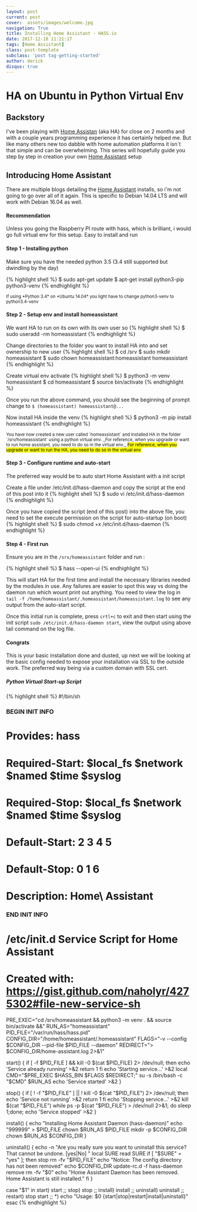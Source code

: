 ```yaml
---
layout: post
current: post
cover:  assets/images/welcome.jpg
navigation: True
title: Installing Home Assistant - HASS.io
date: 2017-12-18 11:21:17
tags: [Home Assistant]
class: post-template
subclass: 'post tag-getting-started'
author: derick 
disqus: true
---
```

# HA on Ubuntu in Python Virtual Env

## Backstory
I've been playing with [Home Assistan](https://home-assistant.io/) (aka HA) for close on 2 months and with a couple years programming experience it has certainly helped me. But like many others new too dabble with home automation platforms it isn`t that simple and can be overwhelming. This series will hopefully guide you step by step in creation your own [Home Assistant](https://home-assistant.io/) setup

## Introducing Home Assistant
There are multiple blogs detailing the [Home Assistant](https://home-assistant.io/) installs, so i'm not going to go over all of it again. This is specific to Debian 14.04 LTS and will work with Debian 16.04 as well.

#### Recommendation
Unless you going the Raspberry PI route with hass, which is brilliant, i would go full virtual env for this setup. Easy to install and run

#### Step 1 - Installing python
Make sure you have the needed python 3.5 (3.4 still supported but dwindling by the day)

{% highlight shell %}
$ sudo apt-get update
$ apt-get install python3-pip python3-venv
{% endhighlight %}

<small class="recap">
If using *Python 3.4* on *Ubuntu 14.04* you light have to change python3-venv to python3.4-venv
</small>

#### Step 2 - Setup env and install homeassistant
We want HA to run on its own with its own user so
{% highlight shell %}
$ sudo useradd -rm homeassistant
{% endhighlight %}

Change directories to the folder you want to install HA into and set ownership to new user
{% highlight shell %}
$ cd /srv
$ sudo mkdir homeassistant
$ sudo chown homeassistant:homeassistant homeassistant
{% endhighlight %}

Create virtual env activate
{% highlight shell %}
$ python3 -m venv homeassistant
$ cd homeassistant
$ source bin/activate
{% endhighlight %}

Once you run the above command, you should see the beginning of prompt change to `$ (homeassistant) homeassistant@...`

Now install HA inside the venv
{% highlight shell %}
$ python3 -m pip install homeassistant
{% endhighlight %}

<small class="recap">
You have now created a new user called `homeassistant` and installed HA in the folder `/srv/homeassistant` using a python virtual env. _For reference, when you upgrade or want to run home assistant, you need to do so in the virtual env._ <mark> For reference, when you upgrade or want to run the HA, you need to do so in the virtual env</mark>
</small>

#### Step 3 - Configure runtime and auto-start
The preferred way would be to auto start Home Assistant with a init script

Create a file under /etc/init.d/hass-daemon and copy the script at the end of this post into it
{% highlight shell %}
$ sudo vi /etc/init.d/hass-daemon
{% endhighlight %}

Once you have copied the script (end of this post) into the above file, you need to set the execute permission on the script for auto-startup (on boot)
{% highlight shell %}
$ sudo chmod +x /etc/init.d/hass-daemon
{% endhighlight %}


#### Step 4 - First run
Ensure you are in the `/srv/homeassistant` folder and run :

{% highlight shell %}
$ hass --open-ui
{% endhighlight %}

This will start HA for the first time and install the necessary libraries needed by the modules in use. Any failures are easier to spot this way vs doing the daemon run which wount print out anything. You need to view the log in `tail -f /home/homeassistant/.homeassistant/homeassistant.log` to see any output from the auto-start script.

Once this initial run is complete, press `crtl+c` to exit and then start using the init script `sudo /etc/init.d/hass-daemon start`, view the output using above tail command on the log file.

#### Congrats
This is your basic installation done and dusted, up next we will be looking at the basic config needed to expose your installation via SSL to the outside work. The preferred way being via a custom domain with SSL cert.

##### Python Virtual Start-up Script

{% highlight shell %}
#!/bin/sh
### BEGIN INIT INFO
# Provides:          hass
# Required-Start:    $local_fs $network $named $time $syslog
# Required-Stop:     $local_fs $network $named $time $syslog
# Default-Start:     2 3 4 5
# Default-Stop:      0 1 6
# Description:       Home\ Assistant
### END INIT INFO

# /etc/init.d Service Script for Home Assistant
# Created with: https://gist.github.com/naholyr/4275302#file-new-service-sh
PRE_EXEC="cd /srv/homeassistant && python3 -m venv . && source bin/activate &&"
RUN_AS="homeassistant"
PID_FILE="/var/run/hass/hass.pid"
CONFIG_DIR="/home/homeassistant/.homeassistant"
FLAGS="-v --config $CONFIG_DIR --pid-file $PID_FILE --daemon"
REDIRECT="> $CONFIG_DIR/home-assistant.log 2>&1"

start() {
  if [ -f $PID_FILE ] && kill -0 $(cat $PID_FILE) 2> /dev/null; then
    echo 'Service already running' >&2
    return 1
  fi
  echo 'Starting service…' >&2
  local CMD="$PRE_EXEC $HASS_BIN $FLAGS $REDIRECT;"
  su -s /bin/bash -c "$CMD" $RUN_AS
  echo 'Service started' >&2
}

stop() {
    if [ ! -f "$PID_FILE" ] || ! kill -0 $(cat "$PID_FILE") 2> /dev/null; then
    echo 'Service not running' >&2
    return 1
  fi
  echo 'Stopping service…' >&2
  kill $(cat "$PID_FILE")
  while ps -p $(cat "$PID_FILE") > /dev/null 2>&1; do sleep 1;done;
  echo 'Service stopped' >&2
}

install() {
    echo "Installing Home Assistant Daemon (hass-daemon)"
    echo "999999" > $PID_FILE
    chown $RUN_AS $PID_FILE
    mkdir -p $CONFIG_DIR
    chown $RUN_AS $CONFIG_DIR
}

uninstall() {
  echo -n "Are you really sure you want to uninstall this service? That cannot be undone. [yes|No] "
  local SURE
  read SURE
  if [ "$SURE" = "yes" ]; then
    stop
    rm -fv "$PID_FILE"
    echo "Notice: The config directory has not been removed"
    echo $CONFIG_DIR
    update-rc.d -f hass-daemon remove
    rm -fv "$0"
    echo "Home Assistant Daemon has been removed. Home Assistant is still installed."
  fi
}

case "$1" in
  start)
    start
    ;;
  stop)
    stop
    ;;
  install)
    install
    ;;
  uninstall)
    uninstall
    ;;
  restart)
    stop
    start
    ;;
  *)
    echo "Usage: $0 {start|stop|restart|install|uninstall}"
esac
{% endhighlight %}